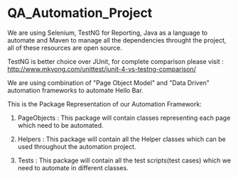 # QA_Automation_Project

We are using Selenium, TestNG for Reporting, Java as a language to automate and Maven to manage all the dependencies throught the project, all of these resources are open source.

TestNG is better choice over JUnit, for complete comparison please visit : http://www.mkyong.com/unittest/junit-4-vs-testng-comparison/


We are using combination of "Page Object Model" and "Data Driven" automation frameworks to automate Hello Bar.



This is the Package Representation of our Automation Framework:

1. PageObjects : This package will contain classes representing each page which need to be automated.

2. Helpers : This package will contain all the Helper classes which can be used throughout the automation project.

3. Tests : This package will contain all the test scripts(test cases) which we need to automate in different classes.
